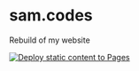 # sam.codes
Rebuild of my website

[![Deploy static content to Pages](https://github.com/ho0ber/sam.codes/actions/workflows/deploy.yml/badge.svg)](https://github.com/ho0ber/sam.codes/actions/workflows/deploy.yml)
